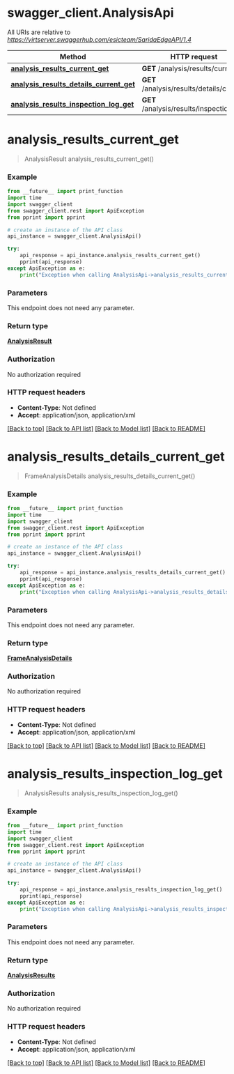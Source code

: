 # swagger_client.AnalysisApi

All URIs are relative to *https://virtserver.swaggerhub.com/esicteam/SaridaEdgeAPI/1.4*

Method | HTTP request | Description
------------- | ------------- | -------------
[**analysis_results_current_get**](AnalysisApi.md#analysis_results_current_get) | **GET** /analysis/results/current | 
[**analysis_results_details_current_get**](AnalysisApi.md#analysis_results_details_current_get) | **GET** /analysis/results/details/current | 
[**analysis_results_inspection_log_get**](AnalysisApi.md#analysis_results_inspection_log_get) | **GET** /analysis/results/inspectionLog | 

# **analysis_results_current_get**
> AnalysisResult analysis_results_current_get()



### Example
```python
from __future__ import print_function
import time
import swagger_client
from swagger_client.rest import ApiException
from pprint import pprint

# create an instance of the API class
api_instance = swagger_client.AnalysisApi()

try:
    api_response = api_instance.analysis_results_current_get()
    pprint(api_response)
except ApiException as e:
    print("Exception when calling AnalysisApi->analysis_results_current_get: %s\n" % e)
```

### Parameters
This endpoint does not need any parameter.

### Return type

[**AnalysisResult**](AnalysisResult.md)

### Authorization

No authorization required

### HTTP request headers

 - **Content-Type**: Not defined
 - **Accept**: application/json, application/xml

[[Back to top]](#) [[Back to API list]](../README.md#documentation-for-api-endpoints) [[Back to Model list]](../README.md#documentation-for-models) [[Back to README]](../README.md)

# **analysis_results_details_current_get**
> FrameAnalysisDetails analysis_results_details_current_get()



### Example
```python
from __future__ import print_function
import time
import swagger_client
from swagger_client.rest import ApiException
from pprint import pprint

# create an instance of the API class
api_instance = swagger_client.AnalysisApi()

try:
    api_response = api_instance.analysis_results_details_current_get()
    pprint(api_response)
except ApiException as e:
    print("Exception when calling AnalysisApi->analysis_results_details_current_get: %s\n" % e)
```

### Parameters
This endpoint does not need any parameter.

### Return type

[**FrameAnalysisDetails**](FrameAnalysisDetails.md)

### Authorization

No authorization required

### HTTP request headers

 - **Content-Type**: Not defined
 - **Accept**: application/json, application/xml

[[Back to top]](#) [[Back to API list]](../README.md#documentation-for-api-endpoints) [[Back to Model list]](../README.md#documentation-for-models) [[Back to README]](../README.md)

# **analysis_results_inspection_log_get**
> AnalysisResults analysis_results_inspection_log_get()



### Example
```python
from __future__ import print_function
import time
import swagger_client
from swagger_client.rest import ApiException
from pprint import pprint

# create an instance of the API class
api_instance = swagger_client.AnalysisApi()

try:
    api_response = api_instance.analysis_results_inspection_log_get()
    pprint(api_response)
except ApiException as e:
    print("Exception when calling AnalysisApi->analysis_results_inspection_log_get: %s\n" % e)
```

### Parameters
This endpoint does not need any parameter.

### Return type

[**AnalysisResults**](AnalysisResults.md)

### Authorization

No authorization required

### HTTP request headers

 - **Content-Type**: Not defined
 - **Accept**: application/json, application/xml

[[Back to top]](#) [[Back to API list]](../README.md#documentation-for-api-endpoints) [[Back to Model list]](../README.md#documentation-for-models) [[Back to README]](../README.md)

